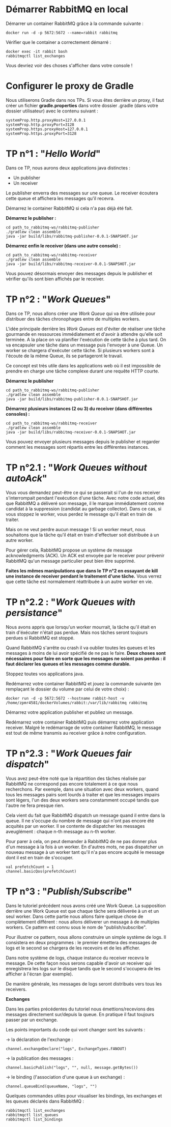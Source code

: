 # Démarrer RabbitMQ en local

Démarrer un container RabbitMQ grâce à la commande suivante :

```
docker run -d -p 5672:5672 --name=rabbit rabbitmq
```

Vérifier que le container a correctement démarré :

```
docker exec -it rabbit bash
rabbitmqctl list_exchanges
```

Vous devriez voir des choses s'afficher dans votre console !

# Configurer le proxy de Gradle

Nous utiliserons Gradle dans nos TPs. Si vous êtes derrière un proxy, il faut créer un fichier **gradle.properties** dans votre dossier .gradle (dans votre dossier utilisateur) avec le contenu suivant : 

```
systemProp.http.proxyHost=127.0.0.1
systemProp.http.proxyPort=3128
systemProp.https.proxyHost=127.0.0.1
systemProp.https.proxyPort=3128
```

# TP n°1 : "_Hello World_"

Dans ce TP, nous aurons deux applications java distinctes :

- Un publisher
- Un receiver

Le publisher enverra des messages sur une queue.
Le receiver écoutera cette queue et affichera les messages qu'il recevra.

Démarrez le container RabbitMQ si cela n'a pas déjà été fait.

**Démarrez le publisher :**
```
cd path_to_rabbitmq-ws/rabbitmq-publisher
./gradlew clean assemble
java -jar build/libs/rabbitmq-publisher-0.0.1-SNAPSHOT.jar
```

**Démarrez enfin le receiver (dans une autre console) :**
```
cd path_to_rabbitmq-ws/rabbitmq-receiver
./gradlew clean assemble
java -jar build/libs/rabbitmq-receiver-0.0.1-SNAPSHOT.jar
```

Vous pouvez désormais envoyer des messages depuis le publisher et vérifier qu'ils sont bien affichés par le receiver.

# TP n°2 : "_Work Queues_"

Dans ce TP, nous allons créer une _Work Queue_ qui va être utilisée pour distribuer des tâches chronophages entre de multiples workers.

L'idée principale derrière les _Work Queues_ est d'éviter de réaliser une tâche gourmande en ressources immédiatement et d'avoir à attendre qu'elle soit terminée. A la place on va planifier l'exécution de cette tâche à plus tard. On va encapsuler une tâche dans un message puis l'envoyer à une Queue. Un worker se chargera d'exécuter cette tâche. Si plusieurs workers sont à l'écoute de la même Queue, ils se partageront le travail.

Ce concept est très utile dans les applications web où il est impossible de prendre en charge une tâche complexe durant une requête HTTP courte.

**Démarrez le publisher**

```
cd path_to_rabbitmq-ws/rabbitmq-publisher
./gradlew clean assemble
java -jar build/libs/rabbitmq-publisher-0.0.1-SNAPSHOT.jar
```

**Démarrez plusieurs instances (2 ou 3) du receiver (dans différentes consoles) :**
```
cd path_to_rabbitmq-ws/rabbitmq-receiver
./gradlew clean assemble
java -jar build/libs/rabbitmq-receiver-0.0.1-SNAPSHOT.jar
```

Vous pouvez envoyer plusieurs messages depuis le publisher et regarder comment les messages sont répartis entre les différentes instances.


# TP n°2.1 : "_Work Queues without autoAck_"

Vous vous demandez peut-être ce qui se passerait si l'un de nos receiver s'interrompait pendant l'exécution d'une tâche. Avec notre code actuel, dès que RabbitMQ a déliveré son message, il le marque immédiatement comme candidat à la suppression (candidat au garbage collector). Dans ce cas, si vous stoppez le worker, vous perdez le message qu'il était en train de traiter.

Mais on ne veut perdre aucun message ! Si un worker meurt, nous souhaitons que la tâche qu'il était en train d'effectuer soit distribuée à un autre worker.

Pour gérer cela, RabbitMQ propose un système de message acknowledgments (ACK). Un ACK est envoyée par le receiver pour prévenir RabbitMQ qu'un message particulier peut bien être supprimé.

**Faites les mêmes manipulations que dans le TP n°2 en essayant de kill une instance de receiver pendant le traitement d'une tâche.** Vous verrez que cette tâche est normalement réattribuée à un autre worker en vie.

# TP n°2.2 : "_Work Queues with persistance_"

Nous avons appris que lorsqu'un worker mourrait, la tâche qu'il était en train d'éxécuter n'était pas perdue. Mais nos tâches seront toujours perdues si RabbitMQ est stoppé.

Quand RabbitMQ s'arrête ou crash il va oublier toutes les queues et les messages à moins de lui avoir spécifié de ne pas le faire. **Deux choses sont nécessaires pour faire en sorte que les messages ne soient pas perdus : il faut déclarer les queues et les messages comme durable.**

 Stoppez toutes vos applications java.
 
 Redémarrez votre container RabbitMQ et jouez la commande suivante (en remplaçant le dossier du volume par celui de votre choix) : 
```
docker run -d -p 5672:5672 --hostname rabbit-host -v /home/zpmr4581/dockerVolumes/rabbit:/var/lib/rabbitmq rabbitmq
```

Démarrez votre application publisher et publiez un message.

Redémarrez votre container RabbitMQ puis démarrez votre application receiver. Malgré le redémarrage de votre container RabbitMQ, le message est tout de même transmis au receiver grâce à notre configuration.

# TP n°2.3 : "_Work Queues fair dispatch_"

Vous avez peut-être noté que la répartition des tâches réalisée par RabbitMQ ne correspond pas encore totalement à ce que nous recherchons. Par exemple, dans une situation avec deux workers, quand tous les messages pairs sont lourds à traiter et que les messages impairs sont légers, l'un des deux workers sera constamment occupé tandis que l'autre ne fera presque rien.

Cela vient du fait que RabbitMQ dispatch un message quand il entre dans la queue. Il ne s'occupe du nombre de message qui n'ont pas encore été acquités par un worker. Il se contente de dispatcher les messages aveuglément : chaque n-th message au n-th worker.

Pour parer à cela, on peut demander à RabbitMQ de ne pas donner plus d'un message à la fois à un worker. En d'autres mots, ne pas dispatcher un nouveau message à un worker tant qu'il n'a pas encore acquité le message dont il est en train de s'occuper.

```
val prefetchCount = 1
channel.basicQos(prefetchCount)
```

# TP n°3 : "_Publish/Subscribe_"

Dans le tutoriel précédent nous avons créé une Work Queue. La supposition derrière une Work Queue est que chaque tâche sera déliverée à un et un seul worker. Dans cette partie nous allons faire quelque chose de complètement différent : nous allons déliverer un message à de multiples workers. Ce pattern est connu sous le nom de "publish/subscribe".

Pour illustrer ce pattern, nous allons construire un simple système de logs. Il consistera en deux programmes : le premier émettera des messages de logs et le second se chargera de les recevoirs et de les afficher.

Dans notre système de logs, chaque instance du receiver recevra le message. De cette façon nous serons capable d'avoir un receiver qui enregistrera les logs sur le disque tandis que le second s'occupera de les afficher à l'écran (par exemple).

De manière générale, les messages de logs seront distribués vers tous les receivers.

**Exchanges**

Dans les parties précédentes du tutoriel nous émettions/recevions des messages directement sur/depuis la queue. En pratique il faut toujours passer par un exchange.

Les points importants du code qui vont changer sont les suivants :

-> la déclaration de l'exchange :
```
channel.exchangeDeclare("logs", ExchangeTypes.FANOUT)
```

-> la publication des messages :
```
channel.basicPublish("logs", "", null, message.getBytes())
```

-> le binding (l'association d'une queue à un exchange) :
```
channel.queueBind(queueName, "logs", "")
```

Quelques commandes utiles pour visualiser les bindings, les exchanges et les queues déclarés dans RabbitMQ : 

```
rabbitmqctl list_exchanges
rabbitmqctl list_queues
rabbitmqctl list_bindings
```
